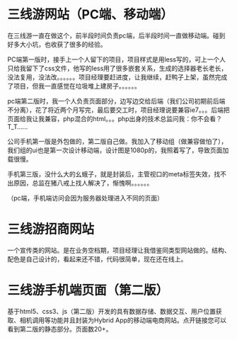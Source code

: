 # 三线游网站（PC端、移动端）
 
在三线游一直在做这个，前半段时间负责pc端，后半段时间一直做移动端。碰到好多大小坑，也收获了很多的经验。

PC端第一版时，接手上一个人留下的项目，项目样式是用less写的，可上一个人只给我留下了css文件，他写的less用了很多嵌套关系，生成的选择器老长老长，没法复用，没法改。。。。。。项目经理要赶进度，让我继续，赶鸭子上架，虽然完成了项目，但我一直感觉在垃圾堆上建房子。。。。。。

pc端第二版时，我一个人负责页面部分，边写边交给后端（我们公司初期前后端不分离），花了将近两个月写完，最后要交工时，项目经理说要兼容ie7。。。后端把页面给我让我兼容，php混合的html。。。php出身的技术总监问我：你不会看？T_T……

公司手机第一版是外包做的，第二版自己做。我加入了移动组（做兼容做怕了），我们组的ui也是第一次设计移动端，设计图是1080p的，我照着写了，导致页面加载很慢。

手机第三版，没什么大的幺蛾子，就是封装后，主管视口的meta标签失效，找不出原因，总监在猪八戒上找人解决了，惭愧啊。。。。。。

（pc端，手机端访问会因为服务器处理进入不同的页面）

# 三线游招商网站


一个宣传类的网站。是在业务空档期，项目经理让我借鉴同类型网站做的。结构、配色是自己设计的，看起来还不错，代码很简单，现在还在线上。


# 三线游手机端页面（第二版）


基于html5、css3、js（第二版）开发的具有数据存储、数据交互、用户位置获取、相机调用等功能并且封装为Hybrid App的移动端电商网站。点开链接您可以看到第二版的静态部分。页面数20+。